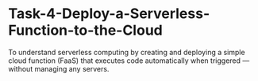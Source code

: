 # Task-4-Deploy-a-Serverless-Function-to-the-Cloud
To understand serverless computing  by creating and deploying a simple cloud function (FaaS)  that executes code automatically when triggered — without managing any servers.
